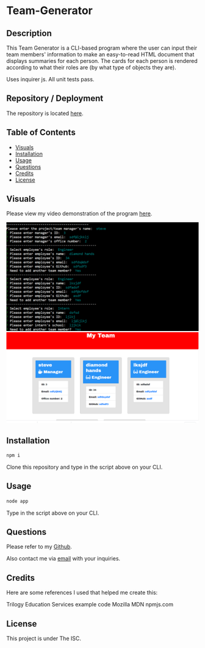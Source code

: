 # Team-Generator

## Description
This Team Generator is a CLI-based program where the user can input their team members' information to make an easy-to-read HTML document that displays summaries for each person. The cards for each person is rendered according to what their roles are (by what type of objects they are).

Uses inquirer js.
All unit tests pass.


## Repository / Deployment
The repository is located [here](https://github.com/awpdev/Team-Generator).


## Table of Contents
* [Visuals](#visuals)
* [Installation](#installation)
* [Usage](#usage)
* [Questions](#questions)
* [Credits](#credits)
* [License](#license)


## Visuals
Please view my video demonstration of the program [here](https://drive.google.com/file/d/1XMJGxsTCcI1nkzQKqWJ46ZuNO-J7r-_R/view).

![node](/./assets/node.png)
![teamhtml](/./assets/teamhtml.png)



## Installation
```bash
npm i
```
Clone this repository and type in the script above on your CLI.

## Usage
```bash
node app
```
Type in the script above on your CLI.

## Questions
Please refer to my [Github](https://www.github.com/awpdev).

Also contact me via [email](mailto:apark999@gmail.com) with your inquiries.


## Credits
Here are some references I used that helped me create this:

Trilogy Education Services example code
Mozilla MDN
npmjs.com

## License
This project is under The ISC.